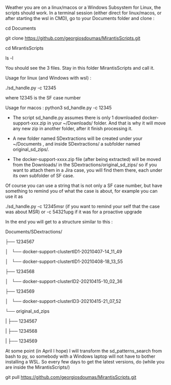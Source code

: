 Weather you are on a linux/macos or a Windows Subsystem for Linux, the scripts should work.
In a terminal session (either direct for linux/macos, or after starting the wsl in CMD), go to your Documents folder and clone :

cd Documents

git clone https://github.com/georgiosdoumas/MirantisScripts.git

cd MirantisScripts

ls -l 

You should see the 3 files. Stay in this folder MirantisScripts and call it.

Usage  for linux (and Windows with wsl) :

./sd_handle.py -c 12345 

where 12345 is the SF case number 

Usage for macos :
python3 sd_handle.py -c 12345

- The script sd_handle.py assumes there is only 1 downloaded docker-support-xxx.zip in your ~/Downloads/ folder. 
And that is why it will move any new zip in another folder, after it finish processing it.

- A new folder named SDextractions will be created under your ~/Documents , and inside SDextractions/ a subfolder named original_sd_zips/.

- The docker-support-xxxx.zip file (after being extracted) will be moved from the Downloads/ in the SDextractions/original_sd_zips/
so if you want to attach them in a Jira case, you will find them there, each under its own subfolder of SF case.

Of course you can use a string that is not only a SF case number, but have something to remind you of what the case is about, for example you can use it as 

./sd_handle.py -c 12345msr (if you want to remind your self that the case was about MSR) or -c 54321upg if it was for a proactive upgrade

In the end  you will get to a structure similar to this :

Documents/SDextractions/

├── 1234567

│   └── docker-support-clustertID1-20210407-14_11_49

│   └── docker-support-clustertID1-20210408-18_13_55

├── 1234568

│   └── docker-support-clusterID2-20210415-10_02_36

├── 1234569

│   └── docker-support-clusterID3-20210415-21_07_52

└── original_sd_zips

|       ├── 1234567
    
|       ├── 1234568
    
|       ├── 1234569
    


At some point (in April I hope) I will transform the sd_patterns_search from bash to py, so somebody with a Windows laptop will not have to bother installing a WSL. So every few days to get the latest versions, do (while you are inside the MirantisScripts/) 

git pull  https://github.com/georgiosdoumas/MirantisScripts.git

